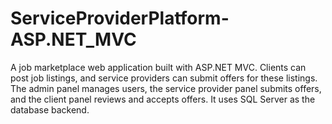 # ServiceProviderPlatform-ASP.NET_MVC
A job marketplace web application built with ASP.NET MVC. Clients can post job listings, and service providers can submit offers for these listings. The admin panel manages users, the service provider panel submits offers, and the client panel reviews and accepts offers. It uses SQL Server as the database backend.
